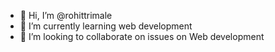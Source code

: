 - 👋 Hi, I’m @rohittrimale
- 🌱 I’m currently learning web development 
- 💞️ I’m looking to collaborate on issues on Web development

<!---
rohittrimale/rohittrimale is a ✨ special ✨ repository because its `README.md` (this file) appears on your GitHub profile.
You can click the Preview link to take a look at your changes.
--->
